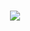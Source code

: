 <h1 align="center">
  <a href="https://git.io/typing-svg">
    <img src="https://readme-typing-svg.herokuapp.com/?lines=Welcome+to+the+Accelerate+Science&center=true&size=15">
  </a>
</h1>